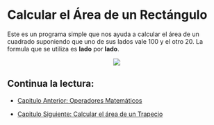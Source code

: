 # Calcular el Área de un Rectángulo

Este es un programa simple que nos ayuda a calcular el área de un cuadrado
suponiendo que uno de sus lados vale 100 y el otro 20. La formula que se utiliza
es **lado** por **lado**.

<div align="center">
<a href="https://youtu.be/I2JYGaCvzvs"><img src="./../../img/07-min.png"/></a>
</div>

## Continua la lectura:

- [Capitulo Anterior: Operadores Matemáticos](./../06_Operadores-Matematicos)

- [Capitulo Siguiente: Calcular el área de un Trapecio](./../08_Area-Trapecio)

